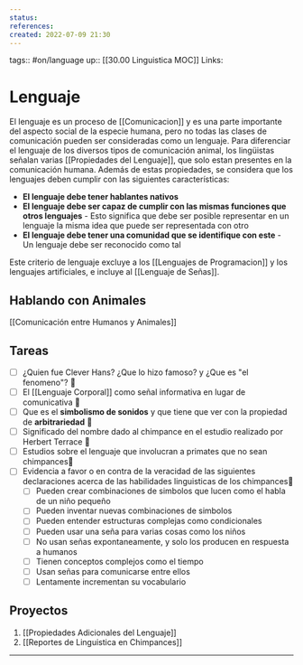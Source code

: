 ```yaml
---
status:
references:
created: 2022-07-09 21:30
---
```

tags:: #on/language 
up:: [[30.00 Linguistica MOC]]
Links: 
# Lenguaje
El lenguaje es un proceso de [[Comunicacion]] y es una parte importante del aspecto social de la especie humana, pero no todas las clases de comunicación pueden ser consideradas como un lenguaje. Para diferenciar el lenguaje de los diversos tipos de comunicación animal, los lingüistas señalan varias [[Propiedades del Lenguaje]], que solo estan presentes en la comunicación humana. Además de estas propiedades, se considera que los lenguajes deben cumplir con las siguientes características:
- **El lenguaje debe tener hablantes nativos**
- **El lenguaje debe ser capaz de cumplir con las mismas funciones que otros lenguajes** - Esto significa que debe ser posible representar en un lenguaje la misma idea que puede ser representada con otro
- **El lenguaje debe tener una comunidad que se identifique con este** - Un lenguaje debe ser reconocido como tal

Este criterio de lenguaje excluye a los [[Lenguajes de Programacion]] y los lenguajes artificiales, e incluye al [[Lenguaje de Señas]].

## Hablando con Animales
[[Comunicación entre Humanos y Animales]]

## Tareas
- [ ] ¿Quien fue Clever Hans? ¿Que lo hizo famoso? y ¿Que es "el fenomeno"? 🔽
- [ ] El [[Lenguaje Corporal]] como señal informativa en lugar de comunicativa 🔽
- [ ] Que es el **simbolismo de sonidos** y que tiene que ver con la propiedad de **arbitrariedad** 🔽
- [ ] Significado del nombre dado al chimpance en el estudio realizado por Herbert Terrace 🔽
- [ ] Estudios sobre el lenguaje que involucran a primates que no sean chimpances🔽
- [ ] Evidencia a favor o en contra de la veracidad de las siguientes declaraciones acerca de las habilidades linguisticas de los chimpances🔽
	- [ ] Pueden crear combinaciones de simbolos que lucen como el habla de un niño pequeño
	- [ ] Pueden inventar nuevas combinaciones de simbolos
	- [ ] Pueden entender estructuras complejas como condicionales
	- [ ] Pueden usar una seña para varias cosas como los niños
	- [ ] No usan señas expontaneamente, y solo los producen en respuesta a humanos
	- [ ] Tienen conceptos complejos como el tiempo
	- [ ] Usan señas para comunicarse entre ellos
	- [ ] Lentamente incrementan su vocabulario

## Proyectos
1. [[Propiedades Adicionales del Lenguaje]]
2. [[Reportes de Linguistica en Chimpances]]
___
